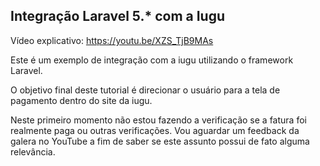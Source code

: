 ## Integração Laravel 5.* com a Iugu

Vídeo explicativo: https://youtu.be/XZS_TjB9MAs

Este é um exemplo de integração com a iugu utilizando o framework Laravel.

O objetivo final deste tutorial é direcionar o usuário para a tela de pagamento dentro do site da iugu. 

Neste primeiro momento não estou fazendo a verificação se a fatura foi realmente paga ou outras verificações. Vou aguardar um feedback da galera no YouTube a fim de saber se este assunto possui de fato alguma relevância.
